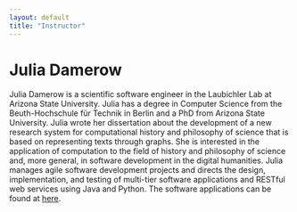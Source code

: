 ```yaml
---
layout: default
title: "Instructor"
---
```


# Julia Damerow

Julia Damerow is a scientific software engineer in the Laubichler Lab at Arizona State University. Julia has a degree in Computer Science from the Beuth-Hochschule für Technik in Berlin and a PhD from Arizona State University. Julia wrote her dissertation about the development of a new research system for computational history and philosophy of science that is based on representing texts through graphs. She is interested in the application of computation to the field of history and philosophy of science and, more general, in software development in the digital humanities. Julia manages agile software development projects and directs the design, implementation, and testing of multi-tier software applications and RESTful web services using Java and Python. The software applications can be found at [here](https://github.com/diging).


